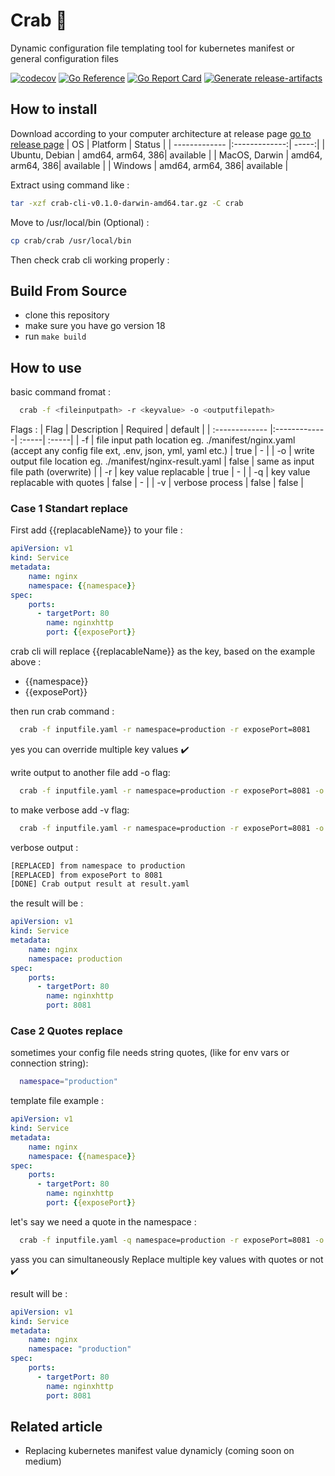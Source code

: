 # Crab 🦀
Dynamic configuration file templating tool for kubernetes manifest or general configuration files

[![codecov](https://codecov.io/gh/alfiankan/crab-config-files-templating/branch/master/graph/badge.svg?token=DJHuZmbYeU)](https://codecov.io/gh/alfiankan/crab-config-files-templating)
[![Go Reference](https://pkg.go.dev/badge/github.com/alfiankan/crab-config-files-templating.svg)](https://pkg.go.dev/github.com/alfiankan/crab-config-files-templating)
[![Go Report Card](https://goreportcard.com/badge/github.com/alfiankan/crab-config-files-templating)](https://goreportcard.com/report/github.com/alfiankan/crab-config-files-templating)
[![Generate release-artifacts](https://github.com/alfiankan/crab-config-files-templating/actions/workflows/go.yml/badge.svg?branch=v1.0.5)](https://github.com/alfiankan/crab-config-files-templating/actions/workflows/go.yml)

## How to install
Download according to your computer architecture at release page [go to release page](https://github.com/alfiankan/crab-config-files-templating/releases)
| OS        | Platform           | Status  |
| ------------- |:-------------:| -----:|
| Ubuntu, Debian | amd64, arm64, 386| available |
| MacOS, Darwin  | amd64, arm64, 386| available |
| Windows | amd64, arm64, 386| available |

Extract using command like :
```bash
tar -xzf crab-cli-v0.1.0-darwin-amd64.tar.gz -C crab
```

Move to /usr/local/bin (Optional) :
```bash
cp crab/crab /usr/local/bin
```

Then check crab cli working properly :
<image cli>

## Build From Source
- clone this repository
- make sure you have go version 18
- run `make build`

## How to use
basic command fromat :
```bash
  crab -f <fileinputpath> -r <keyvalue> -o <outputfilepath>
```
Flags :
| Flag       | Description           | Required  | default |
| :------------- |:-------------| :-----| :-----|
| -f | file input path location eg. ./manifest/nginx.yaml (accept any config file ext, .env, json, yml, yaml etc.) | true | - |
| -o  | write output file location eg. ./manifest/nginx-result.yaml | false  | same as input file path (overwrite) |
| -r | key value replacable | true | - |
| -q | key value replacable with quotes | false | - |
| -v | verbose process | false | false |

### Case 1 Standart replace
First add {{replacableName}} to your file :
```yaml
apiVersion: v1
kind: Service
metadata:
    name: nginx
    namespace: {{namespace}}
spec:
    ports:
      - targetPort: 80
        name: nginxhttp
        port: {{exposePort}}
```
crab cli will replace {{replacableName}} as the key, based on the example above :
- {{namespace}}
- {{exposePort}}

then run crab command :
```bash
  crab -f inputfile.yaml -r namespace=production -r exposePort=8081
```
yes you can override multiple key values  ✔️
  
write output to another file add -o flag:
```bash
  crab -f inputfile.yaml -r namespace=production -r exposePort=8081 -o result.yaml
```
  
to make verbose add -v flag:
```bash
  crab -f inputfile.yaml -r namespace=production -r exposePort=8081 -o result.yaml -v
```
verbose output :
```bash
[REPLACED] from namespace to production
[REPLACED] from exposePort to 8081
[DONE] Crab output result at result.yaml
```

the result will be :
```yaml
apiVersion: v1
kind: Service
metadata:
    name: nginx
    namespace: production
spec:
    ports:
      - targetPort: 80
        name: nginxhttp
        port: 8081
```
  
### Case 2 Quotes replace
sometimes your config file needs string quotes, (like for env vars or connection string):
  ```sh
    namespace="production"
  ```
template file example :
```yaml
apiVersion: v1
kind: Service
metadata:
    name: nginx
    namespace: {{namespace}}
spec:
    ports:
      - targetPort: 80
        name: nginxhttp
        port: {{exposePort}}
```
let's say we need a quote in the namespace :
```bash
  crab -f inputfile.yaml -q namespace=production -r exposePort=8081 -o result.yaml -v
```
yass you can simultaneously Replace multiple key values with quotes or not  ✔️

result will be :
```yaml
apiVersion: v1
kind: Service
metadata:
    name: nginx
    namespace: "production"
spec:
    ports:
      - targetPort: 80
        name: nginxhttp
        port: 8081
```

## Related article
- Replacing kubernetes manifest value dynamicly (coming soon on medium)

